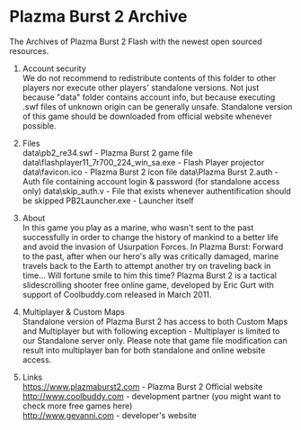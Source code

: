 # Plazma Burst 2 Archive

The Archives of Plazma Burst 2 Flash with the newest open sourced resources.

1. Account security  
We do not recommend to redistribute contents of this folder to other players nor execute other players' standalone versions. Not just because "data" folder contains account info, but because executing .swf files of unknown origin can be generally unsafe. Standalone version of this game should be downloaded from official website whenever possible.

2. Files  
	data\pb2_re34.swf - Plazma Burst 2 game file
	data\flashplayer11_7r700_224_win_sa.exe - Flash Player projector
	data\favicon.ico - Plazma Burst 2 icon file
	data\Plazma Burst 2.auth - Auth file containing account login & password (for standalone access only)
	data\skip_auth.v - File that exists whenever authentification should be skipped
PB2Launcher.exe - Launcher itself

3. About  
In this game you play as a marine, who wasn't sent to the past successfully in order to change the history of mankind to a better life and avoid the invasion of Usurpation Forces. In Plazma Burst: Forward to the past, after when our hero's ally was critically damaged, marine travels back to the Earth to attempt another try on traveling back in time... Will fortune smile to him this time?
Plazma Burst 2 is a tactical slidescrolling shooter free online game, developed by Eric Gurt with support of Coolbuddy.com released in March 2011.

4. Multiplayer & Custom Maps  
Standalone version of Plazma Burst 2 has access to both Custom Maps and Multiplayer but with following exception - Multiplayer is limited to our Standalone server only.
Please note that game file modification can result into multiplayer ban for both standalone and online website access.

5. Links  
https://www.plazmaburst2.com - Plazma Burst 2 Official website  
http://www.coolbuddy.com - development partner (you might want to check more free games here)  
http://www.gevanni.com - developer's website  
